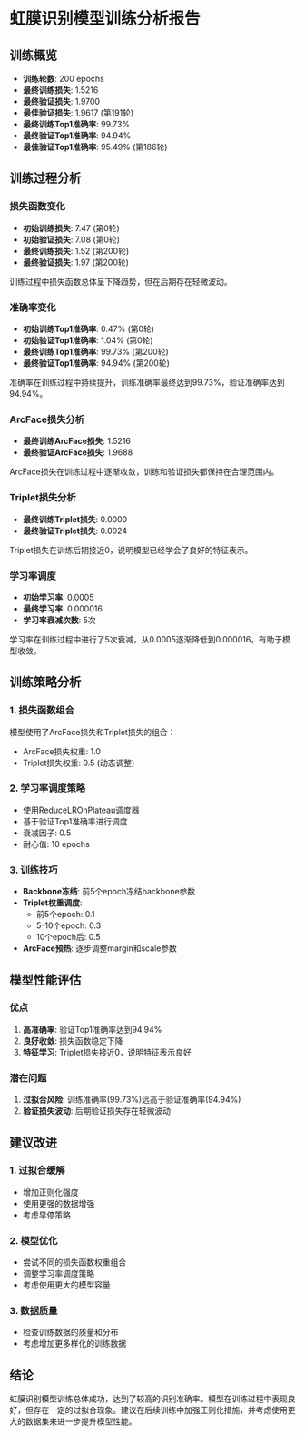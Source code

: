 # 虹膜识别模型训练分析报告

## 训练概览

- **训练轮数**: 200 epochs
- **最终训练损失**: 1.5216
- **最终验证损失**: 1.9700
- **最佳验证损失**: 1.9617 (第191轮)
- **最终训练Top1准确率**: 99.73%
- **最终验证Top1准确率**: 94.94%
- **最佳验证Top1准确率**: 95.49% (第186轮)

## 训练过程分析

### 损失函数变化
- **初始训练损失**: 7.47 (第0轮)
- **初始验证损失**: 7.08 (第0轮)
- **最终训练损失**: 1.52 (第200轮)
- **最终验证损失**: 1.97 (第200轮)

训练过程中损失函数总体呈下降趋势，但在后期存在轻微波动。

### 准确率变化
- **初始训练Top1准确率**: 0.47% (第0轮)
- **初始验证Top1准确率**: 1.04% (第0轮)
- **最终训练Top1准确率**: 99.73% (第200轮)
- **最终验证Top1准确率**: 94.94% (第200轮)

准确率在训练过程中持续提升，训练准确率最终达到99.73%，验证准确率达到94.94%。

### ArcFace损失分析
- **最终训练ArcFace损失**: 1.5216
- **最终验证ArcFace损失**: 1.9688

ArcFace损失在训练过程中逐渐收敛，训练和验证损失都保持在合理范围内。

### Triplet损失分析
- **最终训练Triplet损失**: 0.0000
- **最终验证Triplet损失**: 0.0024

Triplet损失在训练后期接近0，说明模型已经学会了良好的特征表示。

### 学习率调度
- **初始学习率**: 0.0005
- **最终学习率**: 0.000016
- **学习率衰减次数**: 5次

学习率在训练过程中进行了5次衰减，从0.0005逐渐降低到0.000016，有助于模型收敛。

## 训练策略分析

### 1. 损失函数组合
模型使用了ArcFace损失和Triplet损失的组合：
- ArcFace损失权重: 1.0
- Triplet损失权重: 0.5 (动态调整)

### 2. 学习率调度策略
- 使用ReduceLROnPlateau调度器
- 基于验证Top1准确率进行调度
- 衰减因子: 0.5
- 耐心值: 10 epochs

### 3. 训练技巧
- **Backbone冻结**: 前5个epoch冻结backbone参数
- **Triplet权重调度**: 
  - 前5个epoch: 0.1
  - 5-10个epoch: 0.3
  - 10个epoch后: 0.5
- **ArcFace预热**: 逐步调整margin和scale参数

## 模型性能评估

### 优点
1. **高准确率**: 验证Top1准确率达到94.94%
2. **良好收敛**: 损失函数稳定下降
3. **特征学习**: Triplet损失接近0，说明特征表示良好

### 潜在问题
1. **过拟合风险**: 训练准确率(99.73%)远高于验证准确率(94.94%)
2. **验证损失波动**: 后期验证损失存在轻微波动

## 建议改进

### 1. 过拟合缓解
- 增加正则化强度
- 使用更强的数据增强
- 考虑早停策略

### 2. 模型优化
- 尝试不同的损失函数权重组合
- 调整学习率调度策略
- 考虑使用更大的模型容量

### 3. 数据质量
- 检查训练数据的质量和分布
- 考虑增加更多样化的训练数据

## 结论

虹膜识别模型训练总体成功，达到了较高的识别准确率。模型在训练过程中表现良好，但存在一定的过拟合现象。建议在后续训练中加强正则化措施，并考虑使用更大的数据集来进一步提升模型性能。
